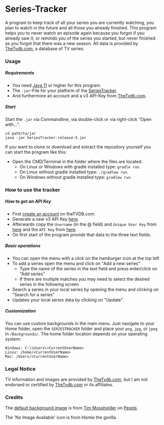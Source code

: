 # Series-Tracker

A program to keep track of all your series you are currently watching, you plan to watch in the future and all those you already finished. 
This program helps you to never watch an episode again because you forgot if you already saw it, or reminds you of the series you started, but never finished as you forgot that there was a new season.
All data is provided by [TheTvdb.com](https://www.thetvdb.com/), a database of TV series.

### Usage

##### Requirements

* You need [Java 11](https://www.oracle.com/technetwork/java/javase/downloads/jdk11-downloads-5066655.html) or higher
  for this program.
* The `.jar`-File for your platform of the [SeriesTracker](https://github.com/Kraisie/SeriesTracker/releases).
* And furthermore an account and a v3 API-Key from [TheTvdb.com](https://www.thetvdb.com/).

##### Start

Start the `.jar` via Commandline, via double-click or via right-click "Open with...".

```
cd path/to/jar
java -jar SeriesTracker-release-X.jar
```

If you want to clone or download and extract the repository yourself you can start the program like this:

* Open the CMD/Terminal in the folder where the files are located.
  * On Linux or Windows with gradle installed type: `gradle run`.
  * On Linux without gradle installed type: `./gradlew run`.
  * On Windows without gradle installed type: `gradlew run`.

### How to use the tracker

##### How to get an API Key

* First [create an account](https://www.thetvdb.com/register) on theTVDB.com.
* Generate a new v3 API Key [here](https://thetvdb.com/dashboard/account/apikey).
* Afterwards copy the `Username` (in the @ field) and `Unique User Key`
  from [here](https://thetvdb.com/dashboard/account/editinfo) and the `API Key`
  from [here](https://thetvdb.com/dashboard/account/apikey).
* On first start of the program provide that data to the three text fields.

##### Basic operations

* You can open the menu with a click on the hamburger icon at the top left
* To add a series open the menu and click on "Add a new series"
  * Type the name of the series in the text field and press enter/click on "Add series"
  * If there are multiple matches you may need to select the desired series in the following screen
* Search a series in your local series by opening the menu and clicking on "Search for a series"
* Updates your local series data by clicking on "Update".

##### Customization

You can use custom backgrounds in the main menu. Just navigate to your Home folder, open the `SERIESTRACKER` folder and
place your `png`, `jpg`, or `jpeg` in `/Backgrounds/`. The home folder location depends on your operating system:

```
Windows: C:\\Users\<CurrentUserName>
Linux: /home/<CurrentUserName>
Mac: /Users/<CurrentUserName>
```

### Legal Notice

TV information and images are provided by [TheTvdb.com](https://www.thetvdb.com/), but I am not endorsed or certified
by [TheTvdb.com](https://www.thetvdb.com/) or its affiliates.

### Credits

The [default background image](https://www.pexels.com/de-de/foto/flachbildschirm-mit-farbbalken-668296/) is from
[Tim Mossholder](https://www.pexels.com/de-de/@timmossholder) on [Pexels](https://www.pexels.com/).

The 'No Image Available' icon is from Homie the gorilla.